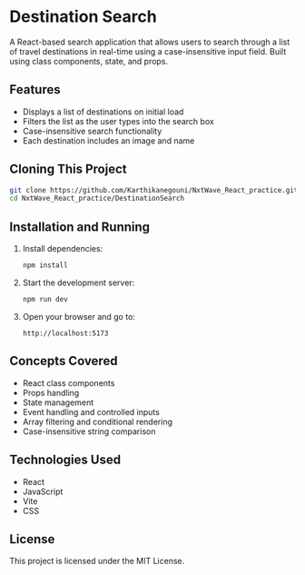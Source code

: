 # Destination Search

A React-based search application that allows users to search through a list of travel destinations in real-time using a case-insensitive input field. Built using class components, state, and props.

## Features

- Displays a list of destinations on initial load  
- Filters the list as the user types into the search box  
- Case-insensitive search functionality  
- Each destination includes an image and name

## Cloning This Project

```bash
git clone https://github.com/Karthikanegouni/NxtWave_React_practice.git
cd NxtWave_React_practice/DestinationSearch
```

## Installation and Running

1. Install dependencies:

   ```bash
   npm install
   ```

2. Start the development server:

   ```bash
   npm run dev
   ```

3. Open your browser and go to:

   ```
   http://localhost:5173
   ```

## Concepts Covered

- React class components  
- Props handling  
- State management  
- Event handling and controlled inputs  
- Array filtering and conditional rendering  
- Case-insensitive string comparison

## Technologies Used

- React  
- JavaScript  
- Vite  
- CSS

## License

This project is licensed under the MIT License.
